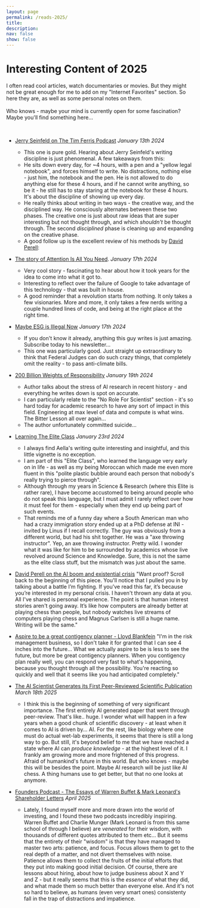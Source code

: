 ```yaml
---
layout: page
permalink: /reads-2025/
title: 
description:
nav: false
show: false
---
```


<div class="talks">
    <div class="header-bar">
        <h1>Interesting Content of 2025</h1>
        <p>I often read cool articles, watch documentaries or movies. But they might not be great enough for me to add on my "Internet Favorites" section. So here they are, as well as some personal notes on them. 
        <br /><br />
        Who knows - maybe your mind is currently open for some fascination? Maybe you'll find something here...</p> 
    </div>
</div>

<br />

* [Jerry Seinfeld on The Tim Ferris Podcast](https://open.spotify.com/episode/4h8qKSlDbewofkxq6HsVaX?si=wmE0117CTGeYrjehU7c0AA&t=709) *January 13th 2024*
    * This one is pure gold. Hearing about Jerry Seinfeld's writing discipline is just phenomenal. A few takeaways from this: 
    * He sits down every day, for ~4 hours, with a pen and a "yellow legal notebook", and forces himself to write. No distractions, nothing else - just him, the notebook and the pen. He is not allowed to do anything else for these 4 hours, and if he cannot write anything, so be it - he still has to stay staring at the notebook for these 4 hours. It's about the discipline of showing up every day. 
    * He really thinks about writing in two ways - the creative way, and the disciplined way. He consciously alternates between these two phases. The creative one is just about raw ideas that are super interesting but not thought through, and which *shouldn't* be thought through. The second *disciplined* phase is cleaning up and expanding on the creative phase. 
    * A good follow up is the excellent review of his methods by [David Perell](https://open.spotify.com/episode/4CvrNvOonv0rv1yt85gwRb?si=shJ3kyg9RWakrmE_APr8FQ&t=1105): 

 * [The story of Attention Is All You Need](https://www.wired.com/story/eight-google-employees-invented-modern-ai-transformers-paper/). *January 17th 2024*
    * Very cool story - fascinating to hear about how it took years for the idea to come into what it got to.
    * Interesting to reflect over the failure of Google to take advantage of this technology - that was built in house.
    * A good reminder that a revolution starts from nothing. It only takes a few visionaries. More and more, it only takes a few nerds writing a couple hundred lines of code, and being at the right place at the right time. 

* [Maybe ESG is Illegal Now](https://www.bloomberg.com/opinion/articles/2025-01-14/maybe-esg-is-illegal-now) *January 17th 2024*
    * If you don't know it already, anything this guy writes is just amazing. Subscribe today to his newsletter... 
    * This one was particularly good. Just straight up extraordinary to think that Federal Judges can do such crazy things, that completely omit the reality - to pass anti-climate bills.

* [200 Billion Weights of Responsibility](https://docs.google.com/document/d/1aEdTE-B6CSPPeUWYD-IgNVQVZM25f7MF-u9qn5KJJvo/edit?tab=t.0) *January 19th 2024*
    * Author talks about the stress of AI research in recent history - and everything he writes down is spot on accurate. 
    * I can particularly relate to the "No Role For Scientist" section - it's so hard today for academic research to have any sort of impact in this field. Engineering at max level of data and compute is what wins. The Bitter Lesson all over again...
    * The author unfortunately committed suicide... 

* [Learning The Elite Class](https://substack.com/home/post/p-63906299) *January 23rd 2024*
    * I always find Aella's writing quite interesting and insightful, and this little vignette is no exception. 
    * I am part of this "Elite Class", who learned the language very early on in life - as well as my being Moroccan which made me even more fluent in this "polite plastic bubble around each person that nobody's really trying to pierce through".
    * Although through my years in Science & Research (where this Elite is rather rare), I have become accustomed to being around people who do not speak this language, but I must admit I rarely reflect over how it must feel for them - especially when they end up being part of such events.
    * That reminds me of a funny day where a South American man who had a crazy immigration story ended up at a PhD defense at INI - invited by Linus if I recall correctly. The guy was obviously from a different world, but had his shit together. He was a "axe throwing instructor". Yep, an axe throwing instructor. Pretty wild. I wonder what it was like for him to be surrounded by academics whose live revolved around Science and Knowledge. Sure, this is not the same as the elite class stuff, but the mismatch was just about the same.

* [David Perell on the AI boom and existential crisis](https://x.com/david_perell/status/1894143267878703562) "Want proof? Scroll back to the beginning of this piece. You'll notice that I pulled you in by talking about a battle I’m fighting. If you’ve read this far, it’s because you’re interested in my personal crisis. I haven't thrown any data at you. All I've shared is personal experience. The point is that human interest stories aren't going away. It’s like how computers are already better at playing chess than people, but nobody watches live streams of computers playing chess and Magnus Carlsen is still a huge name. Writing will be the same."

* [Aspire to be a great contigency planner - Lloyd Blankfein](https://x.com/Globalflows/status/1642303459251863553) "I'm in the risk management business, so I don't take it for granted that I can see 4 inches into the future... What we actually aspire to be is less to see the future, but more be great contigency planners. When you contigency plan really well, you can respond very fast to what's happening, because you thought through all the possibility. You're reacting so quickly and well that it seems like you had anticipated completely." 

* [The AI Scientist Generates its First Peer-Reviewed Scientific Publication](https://sakana.ai/ai-scientist-first-publication/#our-analysis-of-the-ai-generated-papers) *March 18th 2025*
  * I think this is the beginning of something of very significant importance. The first entirely AI generated paper that went through peer-review. That's like.. huge. I wonder what will happen in a few years when a good chunk of scientific discovery - at least when it comes to AI is driven by... AI. For the rest, like biology where one must do actual wet-lab experiments, it seems that there is still a long way to go. But still, it's beyond belief to me that we have reached a state where AI can *produce knowledge* - at the highest level of it. I frankly am growing more and more frightened of this progress. Afraid of humankind's future in this world. But who knows - maybe this will be besides the point. Maybe AI research will be just like AI chess. A thing humans use to get better, but that no one looks at anymore. 
  
* [Founders Podcast - The Essays of Warren Buffet & Mark Leonard's Shareholder Letters](https://open.spotify.com/episode/4lYeQpzvx0Du2uqRuTiad1?si=2c2c038a357b4b55) *April 2025*
  * Lately, I found myself more and more drawn into the world of investing, and I found these two podcasts incredibly inspiring. Warren Buffet and Charlie Munger (Mark Leonard is from this same school of through I believe) are *venerated* for their wisdom, with thousands of different quotes attributed to them etc... But it seems that the entirety of their "wisdom" is that they have managed to master two arts: patience, and focus. Focus allows them to get to the real depth of a matter, and not divert themselves with noise. Patience allows them to collect the fruits of the initial efforts that they put into making good initial decision. Of course, there are lessons about hiring, about how to judge business about X and Y and Z - but it really seems that this is the *essence* of what they did, and what made them so much better than everyone else. And it's not so hard to believe, as humans (even very smart ones) consistenty fall in the trap of distractions and impatience.  